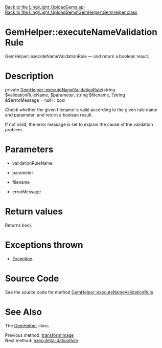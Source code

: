 [Back to the Ling/Light_UploadGems api](https://github.com/lingtalfi/Light_UploadGems/blob/master/doc/api/Ling/Light_UploadGems.md)<br>
[Back to the Ling\Light_UploadGems\GemHelper\GemHelper class](https://github.com/lingtalfi/Light_UploadGems/blob/master/doc/api/Ling/Light_UploadGems/GemHelper/GemHelper.md)


GemHelper::executeNameValidationRule
================



GemHelper::executeNameValidationRule — and return a boolean result.




Description
================


private [GemHelper::executeNameValidationRule](https://github.com/lingtalfi/Light_UploadGems/blob/master/doc/api/Ling/Light_UploadGems/GemHelper/GemHelper/executeNameValidationRule.md)(string $validationRuleName, $parameter, string $filename, ?string &$errorMessage = null) : bool




Check whether the given filename is valid according to the given rule name and parameter,
and return a boolean result.

If not valid, the error message is set to explain the cause of the validation problem.




Parameters
================


- validationRuleName

    

- parameter

    

- filename

    

- errorMessage

    


Return values
================

Returns bool.


Exceptions thrown
================

- [Exception](http://php.net/manual/en/class.exception.php).&nbsp;







Source Code
===========
See the source code for method [GemHelper::executeNameValidationRule](https://github.com/lingtalfi/Light_UploadGems/blob/master/GemHelper/GemHelper.php#L484-L522)


See Also
================

The [GemHelper](https://github.com/lingtalfi/Light_UploadGems/blob/master/doc/api/Ling/Light_UploadGems/GemHelper/GemHelper.md) class.

Previous method: [transformImage](https://github.com/lingtalfi/Light_UploadGems/blob/master/doc/api/Ling/Light_UploadGems/GemHelper/GemHelper/transformImage.md)<br>Next method: [executeValidationRule](https://github.com/lingtalfi/Light_UploadGems/blob/master/doc/api/Ling/Light_UploadGems/GemHelper/GemHelper/executeValidationRule.md)<br>

